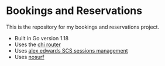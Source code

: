 # Bookings and Reservations

This is the repository for my bookings and reservations project.

- Built in Go version 1.18
- Uses the [chi router](http://github.com/go-chi/chi/v5)
- Uses [alex edwards SCS sessions management](http://github.com/alexedwards/scs/v2)
- Uses [nosurf](http://github.com/justinas/nosur)